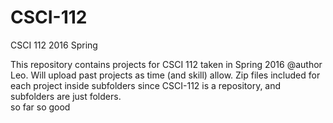 # CSCI-112
CSCI 112 2016 Spring

This repository contains projects for CSCI 112 taken in Spring 2016
@author Leo. 
Will upload past projects as time (and skill) allow.  Zip files included for each project inside subfolders since CSCI-112 is a repository, and subfolders are just folders.  
so far so good
